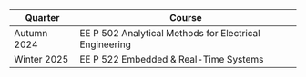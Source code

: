 | Quarter           | Course                                                    |
|---                |---                                                        |
| Autumn 2024       | EE P 502 Analytical Methods for Electrical Engineering    |
| Winter 2025       | EE P 522 Embedded & Real-Time Systems                     |